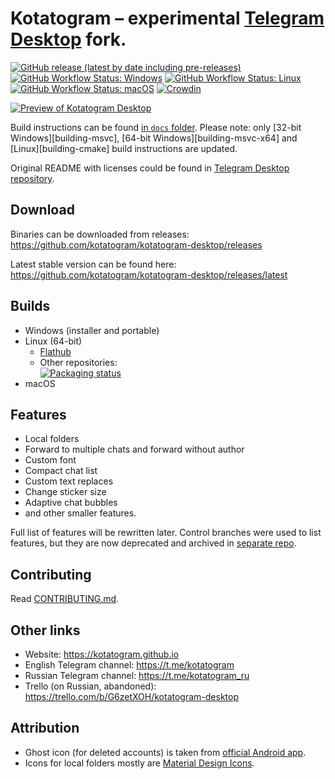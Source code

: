 # Kotatogram – experimental [Telegram Desktop][telegram_desktop] fork.

[![GitHub release (latest by date including pre-releases)](https://badgen.net/github/release/kotatogram/kotatogram-desktop?label=Latest%20release)][releases]
[![GitHub Workflow Status: Windows](https://github.com/kotatogram/kotatogram-desktop/workflows/Windows./badge.svg?event=push)][actions]
[![GitHub Workflow Status: Linux](https://github.com/kotatogram/kotatogram-desktop/workflows/Linux%20Kotato./badge.svg?event=push)][actions]
[![GitHub Workflow Status: macOS](https://github.com/kotatogram/kotatogram-desktop/workflows/MacOS./badge.svg?event=push)][actions]
[![Crowdin](https://badges.crowdin.net/kotatogram-desktop/localized.svg)](https://crowdin.com/project/kotatogram-desktop)

[![Preview of Kotatogram Desktop][preview_image]][preview_image_url]

Build instructions can be found [in `docs` folder][build]. Please note: only [32-bit Windows][building-msvc], [64-bit Windows][building-msvc-x64] and [Linux][building-cmake] build instructions are updated.

Original README with licenses could be found in [Telegram Desktop repository][telegram_desktop_readme].

## Download
Binaries can be downloaded from releases: https://github.com/kotatogram/kotatogram-desktop/releases

Latest stable version can be found here: https://github.com/kotatogram/kotatogram-desktop/releases/latest

## Builds
* Windows (installer and portable)
* Linux (64-bit)
  * [Flathub][flatpak]
  * Other repositories:<br>[![Packaging status](https://repology.org/badge/vertical-allrepos/kotatogram-desktop.svg)][repology]
* macOS

## Features
* Local folders
* Forward to multiple chats and forward without author
* Custom font
* Compact chat list
* Custom text replaces
* Change sticker size
* Adaptive chat bubbles
* and other smaller features.

Full list of features will be rewritten later. Control branches were used to list features, but they are now deprecated and archived in [separate repo][archive].

## Contributing
Read [CONTRIBUTING.md][contributing].

## Other links
* Website: https://kotatogram.github.io
* English Telegram channel: https://t.me/kotatogram
* Russian Telegram channel: https://t.me/kotatogram_ru
* Trello (on Russian, abandoned): https://trello.com/b/G6zetXOH/kotatogram-desktop

## Attribution
* Ghost icon (for deleted accounts) is taken from [official Android app](https://github.com/DrKLO/Telegram).
* Icons for local folders mostly are [Material Design Icons](https://materialdesignicons.com/).

[//]: # (LINKS)
[telegram_desktop]: https://desktop.telegram.org
[releases]: https://github.com/kotatogram/kotatogram-desktop/releases
[actions]: https://github.com/kotatogram/kotatogram-desktop/actions
[telegram_desktop_readme]: https://github.com/telegramdesktop/tdesktop/blob/dev/README.md
[repology]: https://repology.org/project/kotatogram-desktop/versions
[flatpak]: https://flathub.org/apps/details/io.github.kotatogram
[changelog]: https://github.com/kotatogram/kotatogram-desktop/blob/dev/kotatogram_changes.txt
[preview_image]: https://github.com/kotatogram/kotatogram-desktop/blob/dev/docs/assets/ktg_preview.png "Preview of Kotatogram Desktop"
[preview_image_url]: https://github.com/kotatogram/kotatogram-desktop/blob/dev/docs/assets/ktg_preview.png
[contributing]: https://github.com/kotatogram/kotatogram-desktop/blob/dev/.github/CONTRIBUTING.md
[archive]: https://github.com/kotatogram/kotatogram-archived
[build]: https://github.com/kotatogram/kotatogram-desktop/blob/dev/docs
[win32]: https://github.com/kotatogram/kotatogram-desktop/blob/dev/docs/building-win.md
[win64]: https://github.com/kotatogram/kotatogram-desktop/blob/dev/docs/building-win-x64.md
[linux]: https://github.com/kotatogram/kotatogram-desktop/blob/dev/docs/building-linux.md
